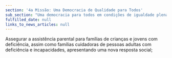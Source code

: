 ```yaml
---
section: '4a Missão: Uma Democracia de Qualidade para Todos'
sub_section: "Uma democracia para todos em condições de igualdade plena"
fulfilled_date: null
links_to_news_articles: null
---
```


Assegurar a assistência parental para famílias de crianças e jovens com deficiência, assim como famílias cuidadoras de pessoas adultas com deficiência e incapacidades, apresentando uma nova resposta social;